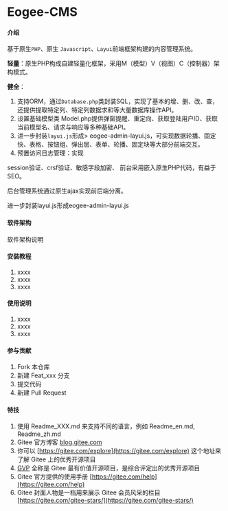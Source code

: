 # Eogee-CMS

#### 介绍
基于原生`PHP`、原生 `Javascript`、`Layui`前端框架构建的内容管理系统。

**轻量**：原生PHP构成自建轻量化框架，采用M（模型）V（视图）C（控制器）架构模式。

**健全**：

1. 支持ORM，通过`Database.php`类封装SQL，实现了基本的增、删、改、查，还提供提取特定列、特定列数据求和等大量数据库操作API。
2. 设置基础模型类 Model.php提供弹窗提醒、重定向、获取登陆用户ID、获取当前模型名、请求与响应等多种基础API。
3. 进一步封装`layui.js`形成> eogee-admin-layui.js，可实现数据轮播、固定快、表格、按钮组、弹出层、表单、轮播、固定块等大部分前端交互。
4. 预置访问日志管理：实现


session验证、crsf验证、敏感字段加密、
前台采用嵌入原生PHP代码，有益于SEO。

后台管理系统通过原生ajax实现前后端分离。

进一步封装layui.js形成eogee-admin-layui.js


#### 软件架构
软件架构说明


#### 安装教程

1.  xxxx
2.  xxxx
3.  xxxx

#### 使用说明

1.  xxxx
2.  xxxx
3.  xxxx

#### 参与贡献

1.  Fork 本仓库
2.  新建 Feat_xxx 分支
3.  提交代码
4.  新建 Pull Request


#### 特技

1.  使用 Readme\_XXX.md 来支持不同的语言，例如 Readme\_en.md, Readme\_zh.md
2.  Gitee 官方博客 [blog.gitee.com](https://blog.gitee.com)
3.  你可以 [https://gitee.com/explore](https://gitee.com/explore) 这个地址来了解 Gitee 上的优秀开源项目
4.  [GVP](https://gitee.com/gvp) 全称是 Gitee 最有价值开源项目，是综合评定出的优秀开源项目
5.  Gitee 官方提供的使用手册 [https://gitee.com/help](https://gitee.com/help)
6.  Gitee 封面人物是一档用来展示 Gitee 会员风采的栏目 [https://gitee.com/gitee-stars/](https://gitee.com/gitee-stars/)
